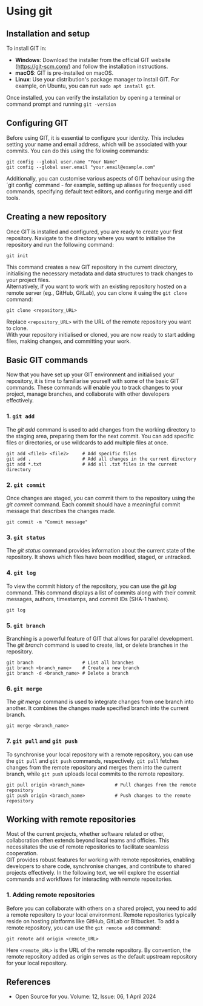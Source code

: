 # Using git

## Installation and setup

To install GIT in:
- **Windows**: Download the installer from the official GIT website (https://git-scm.com/) and follow the installation instructions.
- **macOS**: GIT is pre-installed on macOS. 
- **Linux**: Use your distribution's package manager to install GIT. For example, on Ubuntu, you can run `sudo apt install git`.

Once installed, you can verify the installation by opening a terminal or command prompt and running `git -version`

## Configuring GIT

Before using GIT, it is essential to configure your identity. This includes setting your name and email address, which will be associated with your commits. You can do this using the following commands:

```
git config --global user.name "Your Name"
git config --global user.email "your.email@example.com"
```

Additionally, you can customise various aspects of GIT behaviour using the ´git config´ command - for example, setting up aliases for frequently used commands, specifying default text editors, and configuring merge and diff tools.

## Creating a new repository

Once GIT is installed and configured, you are ready to create your first repository. Navigate to the directory where you want to initialise the repository and run the following command:

```
git init
```

This command creates a new GIT repository in the current directory, initialising the necessary metadata and data structures to track changes to your project files. <br>
Alternatively, if you want to work with an existing repository hosted on a remote server (eg., GitHub, GitLab), you can clone it using the `git clone` command:

```
git clone <repository_URL>
```

Replace `<repository_URL>` with the URL of the remote repository you want to clone. <br>
With your repository initialised or cloned, you are now ready to start adding files, making changes, and committing your work.

## Basic GIT commands

Now that you have set up your GIT environment and initialised your repository, it is time to familiarise yourself with some of the basic GIT commands. These commands will enable you to track changes to your project, manage branches, and collaborate with other developers effectively.

### 1. `git add`

The *git add* command is used to add changes from the working directory to the staging area, preparing them for the next commit. You can add specific files or directories, or use wildcards to add multiple files at once.

```
git add <file1> <file2>     # Add specific files
git add .                   # Add all changes in the current directory
git add *.txt               # Add all .txt files in the current directory
```

### 2. `git commit`

Once changes are staged, you can commit them to the repository using the *git commit* command. Each commit should have a meaningful commit message that describes the changes made.

```
git commit -m "Commit message"
```

### 3. `git status`

The *git status* command provides information about the current state of the repository. It shows which files have been modified, staged, or untracked.

### 4. `git log`

To view the commit history of the repository, you can use the *git log* command. This command displays a list of commits along with their commit messages, authors, timestamps, and commit IDs (SHA-1 hashes).

```
git log
```

### 5. `git branch`

Branching is a powerful feature of GIT that allows for parallel development. The *git branch* command is used to create, list, or delete branches in the repository.

```
git branch                  # List all branches
git branch <branch_name>    # Create a new branch
git branch -d <branch_name> # Delete a branch
```

### 6. `git merge`

The *git merge* command is used to integrate changes from one branch into another. It combines the changes made specified branch into the current branch.

```
git merge <branch_name>
```

### 7. `git pull` and `git push`

To synchronise your local repository with a remote repository, you can use the `git pull` and `git push` commands, respectively. `git pull` fetches changes from the remote repository and merges them into the current branch, while `git push` uploads local commits to the remote repository.

```
git pull origin <branch_name>           # Pull changes from the remote repository
git push origin <branch_name>           # Push changes to the remote repository
```

## Working with remote repositories

Most of the current projects, whether software related or other, collaboration often extends beyond local teams and officies. This necessitates the use of remote repositories to facilitate seamless cooperation. <br>
GIT provides robust features for working with remote repositories, enabling developers to share code, synchronise changes, and contribute to shared projects effectively. In the following text, we  will explore the essential commands and workflows for interacting with remote repositories.

### 1. Adding remote repositories

Before you can collaborate with others on a shared project, you need to add a remote repository to your local environment. Remote repositories typically reside on hosting platforms like GitHub, GitLab or Bitbucket. To add a remote repository, you can use the `git remote add` command:

```
git remote add origin <remote_URL>
```

Here `<remote_URL>` is the URL of the remote repository. By convention, the remote repository added as origin serves as the default upstream repository for your local repository.


## References

- Open Source for you. Volume: 12, Issue: 06, 1 April 2024